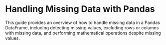 # Handling Missing Data with Pandas

This guide provides an overview of how to handle missing data in a Pandas DataFrame, including detecting missing values, excluding rows or columns with missing data, and performing mathematical operations despite missing values.
